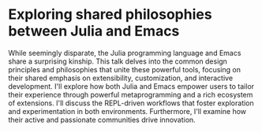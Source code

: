# Exploring shared philosophies between Julia and Emacs

While seemingly disparate, the Julia programming language and Emacs share a
surprising kinship. This talk delves into the common design principles and
philosophies that unite these powerful tools, focusing on their shared emphasis
on extensibility, customization, and interactive development. I'll explore how
both Julia and Emacs empower users to tailor their experience through powerful
metaprogramming and a rich ecosystem of extensions. I'll discuss the REPL-driven
workflows that foster exploration and experimentation in both environments.
Furthermore, I'll examine how their active and passionate communities drive
innovation.
